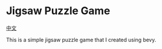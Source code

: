 # Jigsaw Puzzle Game

[中文](https://github.com/foxzool/jigsaw_puzzle/blob/master/README-CN.md)

This is a simple jigsaw puzzle game that I created using bevy.